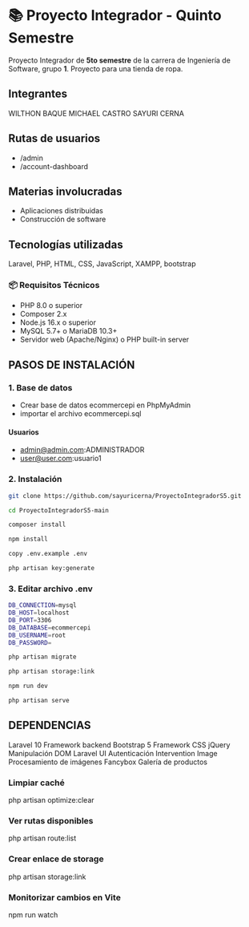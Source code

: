 # 📚 Proyecto Integrador - Quinto Semestre
Proyecto Integrador de **5to semestre** de la carrera de Ingeniería de Software, grupo **1**. Proyecto para una tienda de ropa. 

## Integrantes
WILTHON BAQUE
MICHAEL CASTRO
SAYURI CERNA

## Rutas de usuarios
- /admin
- /account-dashboard

## Materias involucradas
- Aplicaciones distribuidas
- Construcción de software

## Tecnologías utilizadas
Laravel, PHP, HTML, CSS, JavaScript, XAMPP, bootstrap

### 📦 Requisitos Técnicos
- PHP 8.0 o superior
- Composer 2.x
- Node.js 16.x o superior
- MySQL 5.7+ o MariaDB 10.3+
- Servidor web (Apache/Nginx) o PHP built-in server

## PASOS DE INSTALACIÓN
### 1. Base de datos
- Crear base de datos ecommercepi en PhpMyAdmin
- importar el archivo ecommercepi.sql
#### **Usuarios**
- admin@admin.com:ADMINISTRADOR
- user@user.com:usuario1

### 2. Instalación
```bash
git clone https://github.com/sayuricerna/ProyectoIntegradorS5.git 
```
``` bash
cd ProyectoIntegradorS5-main
``` 
``` bash
composer install
``` 
``` bash
npm install
``` 
``` bash
copy .env.example .env
``` 
``` bash
php artisan key:generate
``` 
### 3. Editar archivo **.env**
``` bash
DB_CONNECTION=mysql
DB_HOST=localhost
DB_PORT=3306
DB_DATABASE=ecommercepi
DB_USERNAME=root
DB_PASSWORD=
``` 
``` bash
php artisan migrate
```
``` bash
php artisan storage:link

```
``` bash
npm run dev
```
``` bash
php artisan serve
```


## DEPENDENCIAS
Laravel 10	Framework backend
Bootstrap 5	Framework CSS
jQuery	Manipulación DOM
Laravel UI	Autenticación
Intervention Image	Procesamiento de imágenes
Fancybox	Galería de productos

### Limpiar caché
php artisan optimize:clear

### Ver rutas disponibles
php artisan route:list

### Crear enlace de storage
php artisan storage:link

### Monitorizar cambios en Vite
npm run watch
